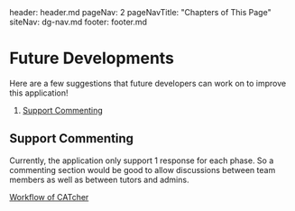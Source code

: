 <frontmatter>
  header: header.md
  pageNav: 2
  pageNavTitle: "Chapters of This Page"
  siteNav: dg-nav.md
  footer: footer.md
</frontmatter>

# Future Developments
Here are a few suggestions that future developers can work on to improve this application!

1. [Support Commenting](#support-commenting)

## Support Commenting
Currently, the application only support 1 response for each phase. So a commenting section would be good to allow discussions between team members as well as between tutors and admins.

<div class="clearfix">
  <p>
    <span class="float-left">
      <a class="btn btn-light" href="{{ baseUrl }}/dg/workflow.html">
        <span aria-hidden="true" class="far fa-arrow-alt-circle-left"></span>
        <span> Workflow of CATcher </span>
      </a>
    </span>
  </p>
</div>
<br/>